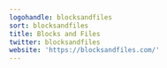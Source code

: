 ```yaml
---
logohandle: blocksandfiles
sort: blocksandfiles
title: Blocks and Files
twitter: blocksandfiles
website: 'https://blocksandfiles.com/'
---
```

